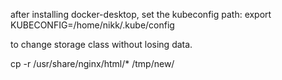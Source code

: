 after installing docker-desktop, set the kubeconfig path:
export KUBECONFIG=/home/nikk/.kube/config

to change storage class without losing data.


cp -r /usr/share/nginx/html/* /tmp/new/






